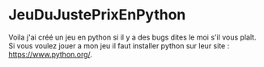 # JeuDuJustePrixEnPython
Voila j'ai créé un jeu en python si il y a des bugs dites le moi s'il vous plaît.
Si vous voulez jouer a mon jeu il faut installer python sur leur site : https://www.python.org/.
